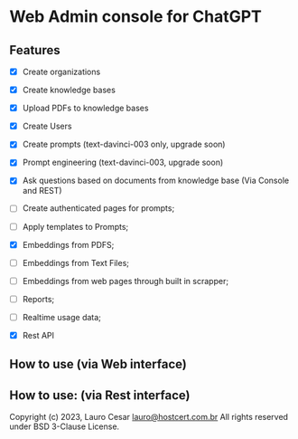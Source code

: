 # Web Admin console for ChatGPT
 

## Features


- [x] Create organizations
- [x] Create knowledge bases
- [x] Upload PDFs to knowledge bases
- [x] Create Users
- [x] Create prompts (text-davinci-003 only, upgrade soon)
- [x] Prompt engineering (text-davinci-003, upgrade soon)
- [x] Ask questions based on documents from knowledge base (Via Console and REST)
- [ ] Create authenticated pages for prompts;
- [ ] Apply templates to Prompts;
- [x] Embeddings from PDFS;
- [ ] Embeddings from Text Files;
- [ ] Embeddings from web pages through built in scrapper;
- [ ] Reports;
- [ ] Realtime usage data;
- [x] Rest API


## How to use (via Web interface)

## How to use: (via Rest interface)





Copyright (c) 2023, Lauro Cesar <lauro@hostcert.com.br>
All rights reserved under BSD 3-Clause License.
